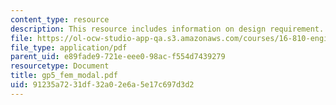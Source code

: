 ```yaml
---
content_type: resource
description: This resource includes information on design requirement.
file: https://ol-ocw-studio-app-qa.s3.amazonaws.com/courses/16-810-engineering-design-and-rapid-prototyping-january-iap-2005/91235a7231df32a02e6a5e17c697d3d2_gp5_fem_modal.pdf
file_type: application/pdf
parent_uid: e89fade9-721e-eee0-98ac-f554d7439279
resourcetype: Document
title: gp5_fem_modal.pdf
uid: 91235a72-31df-32a0-2e6a-5e17c697d3d2
---
```

